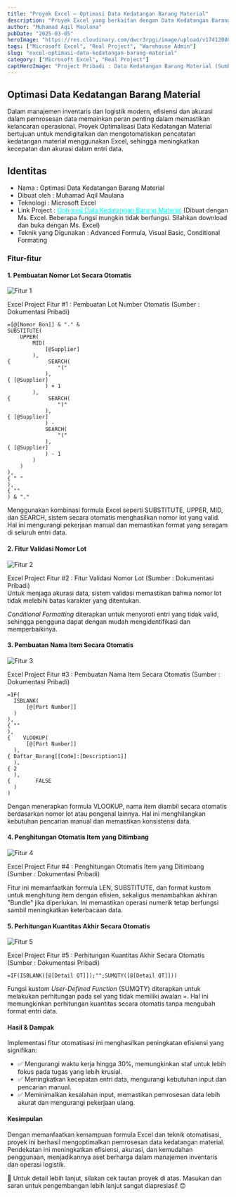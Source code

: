 ```yaml
---
title: "Proyek Excel – Optimasi Data Kedatangan Barang Material"
description: "Proyek Excel yang berkaitan dengan Data Kedatangan Barang Material."
author: "Muhamad Aqil Maulana"
pubDate: "2025-03-05"
heroImage: "https://res.cloudinary.com/dwcr3rpgi/image/upload/v1741208045/blogs/Optimasi%20Data%20Kedatangan%20Barang%20Material%20-%20Main.png"
tags: ["Microsoft Excel", "Real Project", "Warehouse Admin"]
slug: "excel-optimasi-data-kedatangan-barang-material"
category: ["Microsoft Excel", "Real Project"]
captHeroImage: "Project Pribadi : Data Kedatangan Barang Material (Sumber : Dokumentasi Pribadi)"
---
```


## Optimasi Data Kedatangan Barang Material

Dalam manajemen inventaris dan logistik modern, efisiensi dan akurasi dalam pemrosesan data memainkan peran penting dalam memastikan kelancaran operasional. Proyek Optimalisasi Data Kedatangan Material bertujuan untuk mendigitalkan dan mengotomatiskan pencatatan kedatangan material menggunakan Excel, sehingga meningkatkan kecepatan dan akurasi dalam entri data.

## Identitas

- Nama : Optimasi Data Kedatangan Barang Material
- Dibuat oleh : Muhamad Aqil Maulana
- Teknologi : Microsoft Excel
- Link Project : <a href="https://docs.google.com/spreadsheets/d/13s50FUiCYMHB_VMHJ1sNf2ALasjRcSQT/edit?usp=sharing&ouid=110199591112244620017&rtpof=true&sd=true" target="_blank" style="color:cyan">Optimasi Data Kedatangan Barang Material</a> (Dibuat dengan Ms. Excel. Beberapa fungsi mungkin tidak berfungsi. Silahkan download dan buka dengan Ms. Excel)
- Teknik yang Digunakan : Advanced Formula, Visual Basic, Conditional Formating

### Fitur-fitur

#### 1. Pembuatan Nomor Lot Secara Otomatis

![Fitur 1](https://cv.maqilm.site/_next/image?url=https%3A%2F%2Fcdn.sanity.io%2Fimages%2F5jkamrnf%2Fproduction%2F00c83a63bbd6d353d5937ead34c26e2534e71e12-1918x1020.png&w=1080&q=75)

<figcaption>
    Excel Project Fitur #1 : Pembuatan Lot Number Otomatis (Sumber : Dokumentasi Pribadi)
  </figcaption>

```
=[@[Nomor Bon]] & "." &
SUBSTITUTE(
    UPPER(
        MID(
            [@Supplier]
        ),
{            SEARCH(
                "("
            ),
{ [@Supplier]
            ) + 1
        ),
{            SEARCH(
                ")"
            ),
{ [@Supplier]
            ) -
            SEARCH(
                "("
            ),
{ [@Supplier]
            ) - 1
        )
    )
),
{ " "
),
{ ""
) & "."
```

Menggunakan kombinasi formula Excel seperti SUBSTITUTE, UPPER, MID, dan SEARCH, sistem secara otomatis menghasilkan nomor lot yang valid. Hal ini mengurangi pekerjaan manual dan memastikan format yang seragam di seluruh entri data.

#### 2. Fitur Validasi Nomor Lot

![Fitur 2](https://cv.maqilm.site/_next/image?url=https%3A%2F%2Fcdn.sanity.io%2Fimages%2F5jkamrnf%2Fproduction%2F22eca71e0bc06c60180b56aedcacf1fa0d32c009-1918x1007.png&w=1080&q=75)

<figcaption>
    Excel Project Fitur #2 : Fitur Validasi Nomor Lot (Sumber : Dokumentasi Pribadi)
  </figcaption>
Untuk menjaga akurasi data, sistem validasi memastikan bahwa nomor lot tidak melebihi batas karakter yang ditentukan.

_Conditional Formatting_ diterapkan untuk menyoroti entri yang tidak valid, sehingga pengguna dapat dengan mudah mengidentifikasi dan memperbaikinya.

#### 3. Pembuatan Nama Item Secara Otomatis

![Fitur 3](https://cv.maqilm.site/_next/image?url=https%3A%2F%2Fcdn.sanity.io%2Fimages%2F5jkamrnf%2Fproduction%2F057c91394c80f0f1ecc3c1f2c6293323246fecb0-1918x1013.png&w=1080&q=75)

<figcaption>
    Excel Project Fitur #3 : Pembuatan Nama Item Secara Otomatis (Sumber : Dokumentasi Pribadi)
  </figcaption>

```
=IF(
  ISBLANK(
      [@[Part Number]]
  )
),
{ ""
),
{    VLOOKUP(
      [@[Part Number]]
  ),
{ Daftar_Barang[[Code]:[Description1]]
  ),
{ 2
  ),
{        FALSE
  )
)
```

Dengan menerapkan formula VLOOKUP, nama item diambil secara otomatis berdasarkan nomor lot atau pengenal lainnya. Hal ini menghilangkan kebutuhan pencarian manual dan memastikan konsistensi data.

#### 4. Penghitungan Otomatis Item yang Ditimbang

![Fitur 4](https://cv.maqilm.site/_next/image?url=https%3A%2F%2Fcdn.sanity.io%2Fimages%2F5jkamrnf%2Fproduction%2Fc5090eff5865a51946ddcb8a91027d08d888a9f4-1918x1059.png&w=1080&q=75)

<figcaption>
    Excel Project Fitur #4 : Penghitungan Otomatis Item yang Ditimbang (Sumber : Dokumentasi Pribadi)
  </figcaption>

Fitur ini memanfaatkan formula LEN, SUBSTITUTE, dan format kustom untuk menghitung item dengan efisien, sekaligus menambahkan akhiran "Bundle" jika diperlukan. Ini memastikan operasi numerik tetap berfungsi sambil meningkatkan keterbacaan data.

#### 5. Perhitungan Kuantitas Akhir Secara Otomatis

![Fitur 5](https://cv.maqilm.site/_next/image?url=https%3A%2F%2Fcdn.sanity.io%2Fimages%2F5jkamrnf%2Fproduction%2F2f18c4b8f5e87fdf79f77fb097088a60fc723ed2-1918x1011.png&w=1080&q=75)

<figcaption>
    Excel Project Fitur #5 : Perhitungan Kuantitas Akhir Secara Otomatis (Sumber : Dokumentasi Pribadi)
  </figcaption>

```
=IF(ISBLANK([@[Detail QT]]);"";SUMQTY([@[Detail QT]]))
```

Fungsi kustom _User-Defined Function_ (SUMQTY) diterapkan untuk melakukan perhitungan pada sel yang tidak memiliki awalan =. Hal ini memungkinkan perhitungan kuantitas secara otomatis tanpa mengubah format entri data.

#### Hasil & Dampak
Implementasi fitur otomatisasi ini menghasilkan peningkatan efisiensi yang signifikan:

- ✅ Mengurangi waktu kerja hingga 30%, memungkinkan staf untuk lebih fokus pada tugas yang lebih krusial.
- ✅ Meningkatkan kecepatan entri data, mengurangi kebutuhan input dan pencarian manual.
- ✅ Meminimalkan kesalahan input, memastikan pemrosesan data lebih akurat dan mengurangi pekerjaan ulang.

#### Kesimpulan
Dengan memanfaatkan kemampuan formula Excel dan teknik otomatisasi, proyek ini berhasil mengoptimalkan pemrosesan data kedatangan material. Pendekatan ini meningkatkan efisiensi, akurasi, dan kemudahan penggunaan, menjadikannya aset berharga dalam manajemen inventaris dan operasi logistik.

🔗 Untuk detail lebih lanjut, silakan cek tautan proyek di atas. Masukan dan saran untuk pengembangan lebih lanjut sangat diapresiasi! 😊